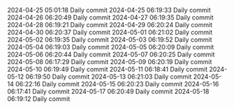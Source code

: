 
2024-04-25 05:01:18 Daily commit
2024-04-25 06:19:33 Daily commit
2024-04-26 06:20:49 Daily commit
2024-04-27 06:19:35 Daily commit
2024-04-28 06:19:21 Daily commit
2024-04-29 06:20:24 Daily commit
2024-04-30 06:20:37 Daily commit
2024-05-01 06:21:02 Daily commit
2024-05-02 06:19:35 Daily commit
2024-05-03 06:19:52 Daily commit
2024-05-04 06:19:03 Daily commit
2024-05-05 06:20:09 Daily commit
2024-05-06 06:20:44 Daily commit
2024-05-07 06:20:25 Daily commit
2024-05-08 06:17:29 Daily commit
2024-05-09 06:20:19 Daily commit
2024-05-10 06:19:49 Daily commit
2024-05-11 06:18:41 Daily commit
2024-05-12 06:19:50 Daily commit
2024-05-13 06:21:03 Daily commit
2024-05-14 06:22:16 Daily commit
2024-05-15 06:20:23 Daily commit
2024-05-16 06:17:41 Daily commit
2024-05-17 06:20:49 Daily commit
2024-05-18 06:19:12 Daily commit

